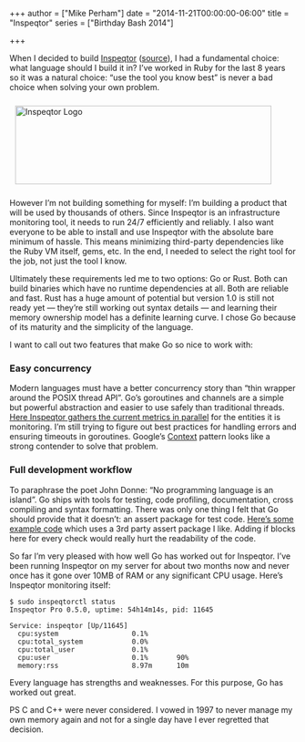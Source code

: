 +++
author = ["Mike Perham"]
date = "2014-11-21T00:00:00-06:00"
title = "Inspeqtor"
series = ["Birthday Bash 2014"]

+++

When I decided to build [Inspeqtor](http://contribsys.com/inspeqtor) ([source](https://github.com/mperham/inspeqtor)), I had a fundamental choice: what language should I build it in? I’ve worked in Ruby for the last 8 years so it was a natural choice: “use the tool you know best” is never a bad choice when solving your own problem.

<img alt="Inspeqtor Logo"
     src="/postimages/why-go/inspeqtor.jpg"
     width=450 height=138
     style="padding: 10px"/>

However I’m not building something for myself: I’m building a product that will be used by thousands of others. Since Inspeqtor is an infrastructure monitoring tool, it needs to run 24/7 efficiently and reliably. I also want everyone to be able to install and use Inspeqtor with the absolute bare minimum of hassle. This means minimizing third-party dependencies like the Ruby VM itself, gems, etc. In the end, I needed to select the right tool for the job, not just the tool I know.

Ultimately these requirements led me to two options: Go or Rust. Both can build binaries which have no runtime dependencies at all. Both are reliable and fast. Rust has a huge amount of potential but version 1.0 is still not ready yet — they’re still working out syntax details — and learning their memory ownership model has a definite learning curve. I chose Go because of its maturity and the simplicity of the language.

I want to call out two features that make Go so nice to work with:

### Easy concurrency

Modern languages must have a better concurrency story than “thin wrapper around the POSIX thread API”. Go’s goroutines and channels are a simple but powerful abstraction and easier to use safely than traditional threads. [Here Inspeqtor gathers the current metrics in parallel](https://github.com/mperham/inspeqtor/blob/master/inspeqtor.go#L281) for the entities it is monitoring. I’m still trying to figure out best practices for handling errors and ensuring timeouts in goroutines. Google’s [Context](http://blog.golang.org/context) pattern looks like a strong contender to solve that problem.

### Full development workflow

To paraphrase the poet John Donne: “No programming language is an island”. Go ships with tools for testing, code profiling, documentation, cross compiling and syntax formatting. There was only one thing I felt that Go should provide that it doesn’t: an assert package for test code. [Here’s some example code](https://github.com/mperham/inspeqtor/blob/master/events_test.go#L25) which uses a 3rd party assert package I like. Adding if blocks here for every check would really hurt the readability of the code.

So far I’m very pleased with how well Go has worked out for Inspeqtor. I’ve been running Inspeqtor on my server for about two months now and never once has it gone over 10MB of RAM or any significant CPU usage. Here’s Inspeqtor monitoring itself:


    $ sudo inspeqtorctl status
    Inspeqtor Pro 0.5.0, uptime: 54h14m14s, pid: 11645

    Service: inspeqtor [Up/11645]
      cpu:system                  0.1%
      cpu:total_system            0.0%
      cpu:total_user              0.1%
      cpu:user                    0.1%       90%
      memory:rss                  8.97m      10m


Every language has strengths and weaknesses. For this purpose, Go has worked out great.

PS C and C++ were never considered. I vowed in 1997 to never manage my own memory again and not for a single day have I ever regretted that decision.
